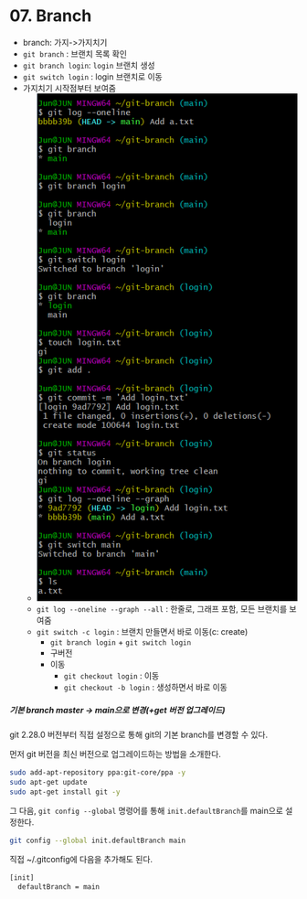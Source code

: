 # 07. Branch

* branch: 가지->가지치기
* `git branch` : 브랜치 목록 확인
* `git branch login`: `login` 브랜치 생성
* `git switch login` : login 브랜치로 이동
* 가지치기 시작점부터 보여줌
  * ![image-20201230153808932](images/image-20201230153808932.png)
  * `git log --oneline --graph --all` :  한줄로, 그래프 포함, 모든 브랜치를 보여줌
  * `git switch -c login` : 브랜치 만들면서 바로 이동(c: create)
    * `git branch login` + `git switch login` 
    *  구버전
      * 이동
        * `git checkout login` : 이동 
        * `git checkout -b login` : 생성하면서 바로 이동





##### 기본 branch master -> main으로 변경(+get 버전 업그레이드)

git 2.28.0 버전부터 직접 설정으로 통해 git의 기본 branch를 변경할 수 있다.

먼저 git 버전을 최신 버전으로 업그레이드하는 방법을 소개한다.

```bash
sudo add-apt-repository ppa:git-core/ppa -y
sudo apt-get update
sudo apt-get install git -y
```



그 다음, `git config --global` 명령어를 통해 `init.defaultBranch`를 main으로 설정한다.

```bash
git config --global init.defaultBranch main
```

직접 ~/.gitconfig에 다음을 추가해도 된다.

`````bash
[init]
  defaultBranch = main
`````
